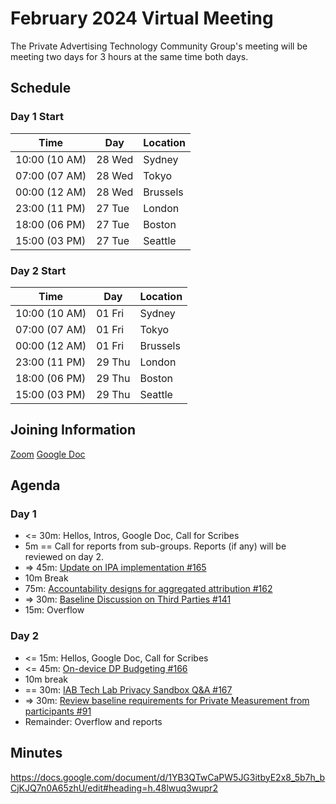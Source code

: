 # February 2024 Virtual Meeting

The Private Advertising Technology Community Group's meeting will be meeting two days for 3 hours at the same time both days.

## Schedule

### Day 1 Start

| Time          | Day    | Location      |
| ------------- | ------ | ------------- |
| 10:00 (10 AM) | 28 Wed | Sydney        |
| 07:00 (07 AM) | 28 Wed | Tokyo         |
| 00:00 (12 AM) | 28 Wed | Brussels      |
| 23:00 (11 PM) | 27 Tue | London        |
| 18:00 (06 PM) | 27 Tue | Boston        |
| 15:00 (03 PM) | 27 Tue | Seattle       |

### Day 2 Start

| Time          | Day    | Location      |
| ------------- | ------ | ------------- |
| 10:00 (10 AM) | 01 Fri | Sydney        |
| 07:00 (07 AM) | 01 Fri | Tokyo         |
| 00:00 (12 AM) | 01 Fri | Brussels      |
| 23:00 (11 PM) | 29 Thu | London        |
| 18:00 (06 PM) | 29 Thu | Boston        |
| 15:00 (03 PM) | 29 Thu | Seattle       |

## Joining Information

[Zoom](https://w3c.zoom.us/j/82659868398?pwd=R2wyMlVzVGcwcmZJb1BpZmdDc2crUT09)
[Google Doc](https://docs.google.com/document/d/1YB3QTwCaPW5JG3itbyE2x8_5b7h_bCjKJQ7n0A65zhU/edit?usp=sharing)

## Agenda

### Day 1

- <= 30m: Hellos, Intros, Google Doc, Call for Scribes
- 5m == Call for reports from sub-groups. Reports (if any) will be reviewed on day 2.
- => 45m: [Update on IPA implementation #165](https://github.com/patcg/meetings/issues/165)
- 10m Break
- 75m: [Accountability designs for aggregated attribution #162](https://github.com/patcg/meetings/issues/162)
- => 30m: [Baseline Discussion on Third Parties #141](https://github.com/patcg/meetings/issues/141)
- 15m: Overflow

### Day 2

- <= 15m: Hellos, Google Doc, Call for Scribes
- <= 45m: [On-device DP Budgeting #166](https://github.com/patcg/meetings/issues/166)
- 10m break
- == 30m: [IAB Tech Lab Privacy Sandbox Q&A #167](https://github.com/patcg/meetings/issues/167)
- => 30m: [Review baseline requirements for Private Measurement from participants #91](https://github.com/patcg/meetings/issues/91)
- Remainder: Overflow and reports

## Minutes

https://docs.google.com/document/d/1YB3QTwCaPW5JG3itbyE2x8_5b7h_bCjKJQ7n0A65zhU/edit#heading=h.48lwuq3wupr2
